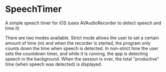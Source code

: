 # SpeechTimer
A simple speech timer for iOS (uses AVAudioRecorder to detect speech and time it)

There are two modes available. Strict mode allows the user to set a certain amount of time (m) and when the recorder is started,
the program only counts down the time when speech is detected. In non-strict time the user sets the countdown timer, and while
it is running, the app is detecting speech in the background. When the session is over, the total "productive" time (when speech
was detected) is displayed.
